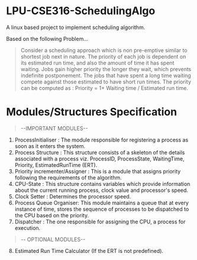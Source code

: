 # LPU-CSE316-SchedulingAlgo
A linux based project to implement scheduling algorithm.

Based on the following Problem...
> Consider a scheduling approach which is non pre-emptive similar to shortest job next in
nature. The priority of each job is dependent on its estimated run time, and also the amount of
time it has spent waiting. Jobs gain higher priority the longer they wait, which prevents
indefinite postponement. The jobs that have spent a long time waiting compete against those
estimated to have short run times. The priority can be computed as :
Priority = 1+ Waiting time / Estimated run time.

# Modules/Structures Specification
> --IMPORTANT MODULES-- 
1) ProcessInitialiser : The module responsible for registering a process as soon as it enters the system.
2) Process Structure : This structure consists of a skeleton of the details associated with a process viz. ProcessID, ProcessState, WaitingTime, Priority, EstimatedRunTime (ERT).
3) Priority incrementer/Assigner : This is a module that assigns priority following the requirements of the algorithm.
4) CPU-State : This structure contains variables which provide information about the current running process, clock value and processor's speed.
5) Clock Setter : Determines the processor speed.
6) Process Queue Organiser: This module maintains a queue that at every instance of time, stores the sequence of processes to be dispatched to the CPU based on the priority.
7) Dispatcher : The one responsible for assigning the CPU, a process for execution.

> -- OPTIONAL MODULES--
8) Estimated Run Time Calculator (If the ERT is not predefined).



